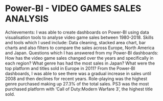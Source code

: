 # Power-BI - VIDEO GAMES SALES ANALYSIS

Achievements: I was able to create dashboards on Power-BI using data visualisation tools to analyse video game sales between 1980-2018. Skills and tools which I used include: Data cleaning, stacked area chart, bar charts and also filters to compare the sales across Europe, North America and Japan.  Questions which I has answered from my Power-BI dashboards: How has the video game sales changed over the years and specifically in each region? What genre has had the most sales in Japan? What were the top platform and titles sold in Europe in 2011? From the Power-BI dashboards, I was able to see there was a gradual increase in sales until 2008 and then declines for recent years.  Role-playing was the highest genre purchased making up 27.3% of the total sales. PS3 was the most purchased platform with ‘Call of Duty:Modern Warfare 3’, the highest title sold. 
